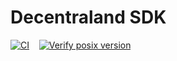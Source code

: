 # Decentraland SDK

[![CI](https://github.com/decentraland/js-sdk-toolchain/actions/workflows/ci.yml/badge.svg?branch=main)](https://github.com/decentraland/js-sdk-toolchain/actions/workflows/ci.yml)&nbsp;&nbsp;&nbsp;&nbsp;[![Verify posix version](https://github.com/decentraland/js-sdk-toolchain/actions/workflows/check-versions.yml/badge.svg?branch=main)](https://github.com/decentraland/js-sdk-toolchain/actions/workflows/check-versions.yml)

